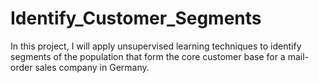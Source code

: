 # Identify_Customer_Segments
In this project, I will apply unsupervised learning techniques to identify segments of the population that form the core customer base for a mail-order sales company in Germany. 
